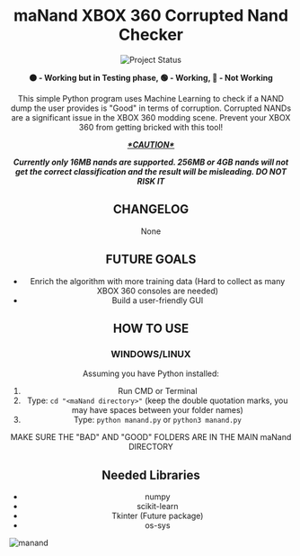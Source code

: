 <h1 align="center">maNand XBOX 360 Corrupted Nand Checker</h1>
<p align="center">
  <img src="https://img.shields.io/badge/PROJECT_STATUS-🟠-orange" alt="Project Status">
</p>
<p align="center">
  <strong>🟠 - Working but in Testing phase, 🟢 - Working, 🔴 - Not Working</strong>
</p>
<p align="center">
  This simple Python program uses Machine Learning to check if a NAND dump the user provides is "Good" in terms of corruption. Corrupted NANDs are a significant issue in the XBOX 360 modding scene. Prevent your XBOX 360 from getting bricked with this tool!
</p>
<p align="center">
  <em><strong><u>*CAUTION*</u></strong></em>
</p>
<p align="center">
  <em><strong>Currently only 16MB nands are supported. 256MB or 4GB nands will not get the correct classification and the result will be misleading. DO NOT RISK IT</strong></em>
</p>
<h2 align="center">CHANGELOG</h2>
<p align="center">
  None
</p>
<h2 align="center">FUTURE GOALS</h2>
<ul align="center">
  <li>Enrich the algorithm with more training data (Hard to collect as many XBOX 360 consoles are needed)</li>
  <li>Build a user-friendly GUI</li>
</ul>
<h2 align="center">HOW TO USE</h2>
<h3 align="center">WINDOWS/LINUX</h3>
<p align="center">Assuming you have Python installed:</p>
<ol align="center">
  <li>Run CMD or Terminal</li>
  <li>Type: <code>cd "&lt;maNand directory&gt;"</code> (keep the double quotation marks, you may have spaces between your folder names)</li>
  <li>Type: <code>python manand.py</code> or <code>python3 manand.py</code> </li>
</ol>
<p align="center">MAKE SURE THE "BAD" AND "GOOD" FOLDERS ARE IN THE MAIN maNand DIRECTORY</p>
<h2 align="center">Needed Libraries</h2>
<ul align="center">
  <li>numpy</li>
  <li>scikit-learn</li>
  <li>Tkinter (Future package)</li>
  <li>os-sys</li>
</ul>

![manand](https://github.com/Krepseliss/maNand-XBOX-360-/assets/160539724/17569b94-00b3-45c9-9189-982942b5c122)
